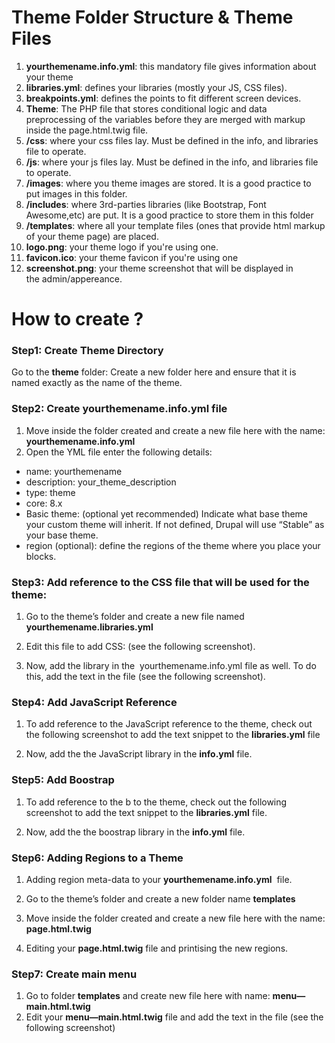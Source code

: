 # Theme Folder Structure & Theme Files

1. **yourthemename.info.yml**: this mandatory file gives information about your theme
2. **libraries.yml**: defines your libraries (mostly your JS, CSS files).
3. **breakpoints.yml**:  defines the points to fit different screen devices.
4. **Theme**: The PHP file that stores conditional logic and data preprocessing of the variables before they are merged with markup inside the page.html.twig file. 
5. **/css**: where your css files lay. Must be defined in the info, and libraries file to operate.
6. **/js**: where your js files lay. Must be defined in the info, and libraries file to operate.
7. **/images**: where you theme images are stored. It is a good practice to put images in this folder.
8. **/includes**: where 3rd-parties libraries (like Bootstrap, Font Awesome,etc) are put. It is a good practice to store them in this folder
9. **/templates**: where all your template files (ones that provide html markup of your theme page) are placed.
10. **logo.png**: your theme logo if you're using one.
11. **favicon.ico**: your theme favicon if you're using one
12. **screenshot.png**: your theme screenshot that will be displayed in the admin/appereance.
# How to create ?
### Step1: Create Theme Directory
Go to the **theme** folder: Create a new folder here and ensure that it is named exactly as the name of the theme.

### Step2: Create **yourthemename.info.yml** file
1. Move inside the folder created and create a new file here with the name: **yourthemename.info.yml**
2. Open the YML file  enter the following details:

- name: yourthemename
- description: your_theme_description
- type: theme
- core: 8.x
- Basic theme: (optional yet recommended)
Indicate what base theme your custom theme will inherit. If not defined, Drupal will use “Stable” as your base theme.
- region (optional): define the regions of the theme where you place your blocks. 
### Step3: Add reference to the CSS file that will be used for the theme:
1. Go to the theme’s folder and create a new file named **yourthemename.libraries.yml**
2. Edit this file to add CSS: (see the following screenshot).

3. Now, add the library in the  yourthemename.info.yml file as well. To do this, add the text in the file (see the following screenshot).

### Step4: Add JavaScript Reference
1. To add reference to the JavaScript reference to the theme, check out the following screenshot to add the text snippet to the **libraries.yml** file

2. Now, add the the JavaScript library in the **info.yml** file.

### Step5: Add Boostrap	
1. To add reference to the b to the theme, check out the following screenshot to add the text snippet to the **libraries.yml** file.

2. Now, add the the boostrap library in the **info.yml** file.

### Step6: Adding Regions to a Theme
1. Adding region meta-data to your **yourthemename.info.yml**  file.

2. Go to the theme’s folder and create a new folder name **templates**
3. Move inside the folder created and create a new file here with the name: **page.html.twig**
4. Editing your **page.html.twig** file and printising the new regions.

### Step7: Create main menu
1. Go to folder **templates** and create new file here with name: **menu—main.html.twig**
2. Edit your **menu—main.html.twig** file and add the text in the file (see the following screenshot)